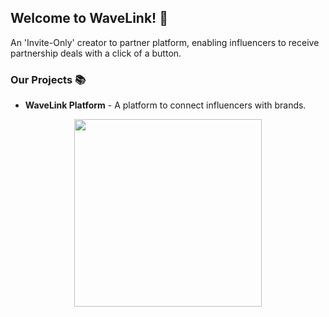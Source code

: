 ## Welcome to WaveLink! 🚀

An 'Invite-Only' creator to partner platform, enabling influencers to receive partnership deals with a click of a button.

### Our Projects 📚

- **WaveLink Platform** - A platform to connect influencers with brands.

<div align="center">
    <img align="center" src="https://i.giphy.com/zPbnEgxsPJOJSD3qfr.webp" height="300px" />
</div>
